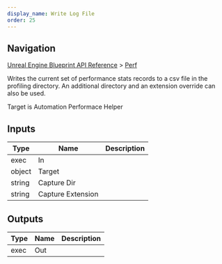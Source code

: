 ```yaml
---
display_name: Write Log File
order: 25
---
```

## Navigation

[Unreal Engine Blueprint API Reference](https://dev.epicgames.com/documentation/en-us/unreal-engine/BlueprintAPI) > [Perf](https://dev.epicgames.com/documentation/en-us/unreal-engine/BlueprintAPI/Perf_1)

Writes the current set of performance stats records to a csv file in the profiling directory. An additional directory and an extension override can also be used.

Target is Automation Performace Helper

## Inputs

| Type | Name | Description |
| --- | --- | --- |
| exec | In |  |
| object | Target |  |
| string | Capture Dir |  |
| string | Capture Extension |  |

## Outputs

| Type | Name | Description |
| --- | --- | --- |
| exec | Out |  |

